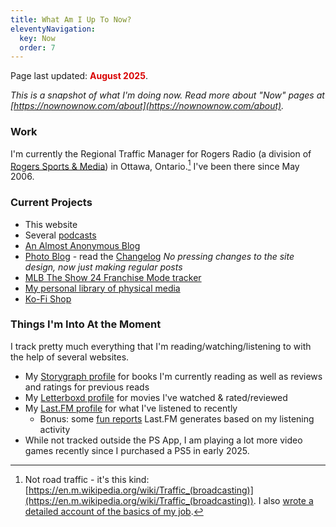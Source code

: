 ```yaml
---
title: What Am I Up To Now?
eleventyNavigation: 
  key: Now
  order: 7
---
```


<p class="now-page">Page last updated: <strong style="color:#d90202;"> August 2025</strong>.</p>

*This is a snapshot of what I'm doing now. Read more about "Now" pages at [https://nownownow.com/about](https://nownownow.com/about).*

### Work 
I'm currently the Regional Traffic Manager for Rogers Radio (a division of <a href="https://www.rogerssportsandmedia.com" target="_blank">Rogers Sports & Media</a>) in Ottawa, Ontario.[^1] I've been there since May 2006. 

### Current Projects  

* This website 
* Several [podcasts](/podcasts/)
* [An Almost Anonymous Blog](https://lwgrs.bearblog.dev) 
* [Photo Blog](https://photos.srgower.com) - read the [Changelog](https://photos.srgower.com/changelog/) *No pressing changes to the site design, now just making regular posts* 
* [MLB The Show 24 Franchise Mode tracker](https://franchise.lwgrs.cloud) 
* [My personal library of physical media](https://library.srgower.com) 
* [Ko-Fi Shop](https://ko-fi.com/stephengower78882)


### Things I'm Into At the Moment 

I track pretty much everything that I'm reading/watching/listening to with the help of several websites. 
- My [Storygraph profile](https://app.thestorygraph.com/profile/srgower) for books I'm currently reading as well as reviews and ratings for previous reads
- My [Letterboxd profile](https://letterboxd.com/stephen_g/) for movies I've watched & rated/reviewed
- My [Last.FM profile](https://www.last.fm/user/sgower) for what I've listened to recently
  - Bonus: some [fun reports](https://www.last.fm/user/sgower/listening-report) Last.FM generates based on my listening activity
- While not tracked outside the PS App, I am playing a lot more video games recently since I purchased a PS5 in early 2025.
 

[^1]: Not road traffic - it's this kind: [https://en.m.wikipedia.org/wiki/Traffic_(broadcasting)](https://en.m.wikipedia.org/wiki/Traffic_(broadcasting)). I also [wrote a detailed account of the basics of my job](https://lwgrs.bearblog.dev/radio-traffic/).
